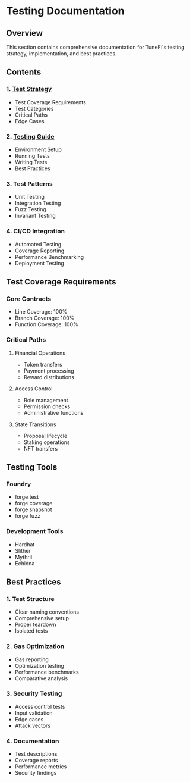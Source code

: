 # Testing Documentation

## Overview
This section contains comprehensive documentation for TuneFi's testing strategy, implementation, and best practices.

## Contents

### 1. [Test Strategy](test-documentation.md)
- Test Coverage Requirements
- Test Categories
- Critical Paths
- Edge Cases

### 2. [Testing Guide](testing-guide.md)
- Environment Setup
- Running Tests
- Writing Tests
- Best Practices

### 3. Test Patterns
- Unit Testing
- Integration Testing
- Fuzz Testing
- Invariant Testing

### 4. CI/CD Integration
- Automated Testing
- Coverage Reporting
- Performance Benchmarking
- Deployment Testing

## Test Coverage Requirements

### Core Contracts
- Line Coverage: 100%
- Branch Coverage: 100%
- Function Coverage: 100%

### Critical Paths
1. Financial Operations
   - Token transfers
   - Payment processing
   - Reward distributions

2. Access Control
   - Role management
   - Permission checks
   - Administrative functions

3. State Transitions
   - Proposal lifecycle
   - Staking operations
   - NFT transfers

## Testing Tools

### Foundry
- forge test
- forge coverage
- forge snapshot
- forge fuzz

### Development Tools
- Hardhat
- Slither
- Mythril
- Echidna

## Best Practices

### 1. Test Structure
- Clear naming conventions
- Comprehensive setup
- Proper teardown
- Isolated tests

### 2. Gas Optimization
- Gas reporting
- Optimization testing
- Performance benchmarks
- Comparative analysis

### 3. Security Testing
- Access control tests
- Input validation
- Edge cases
- Attack vectors

### 4. Documentation
- Test descriptions
- Coverage reports
- Performance metrics
- Security findings 
